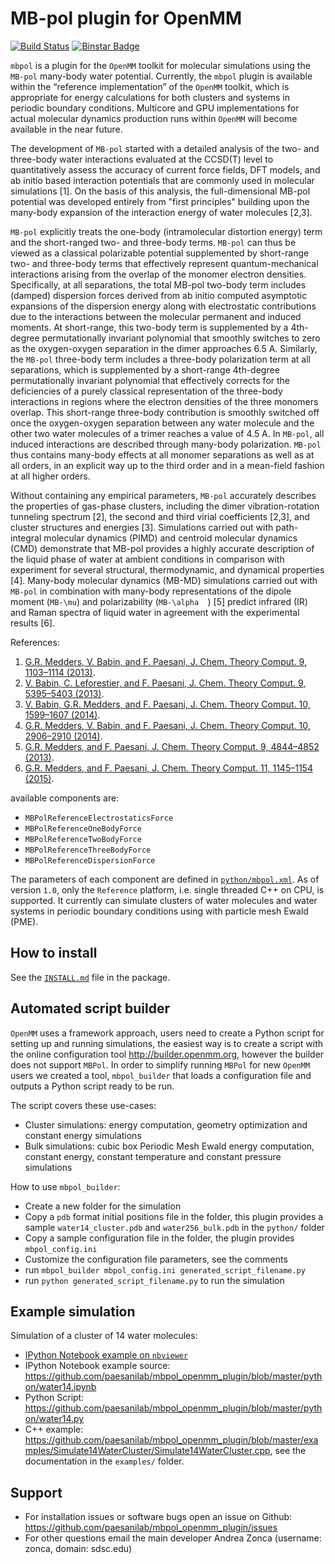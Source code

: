 MB-pol plugin for OpenMM
=======================

[![Build Status](https://travis-ci.org/paesanilab/mbpol_openmm_plugin.svg?branch=master)](https://travis-ci.org/paesanilab/mbpol_openmm_plugin)
[![Binstar Badge](https://binstar.org/paesanilab/mbpol/badges/version.svg)](https://binstar.org/paesanilab/mbpol)

`mbpol` is a plugin for the `OpenMM` toolkit for molecular simulations using the `MB-pol` many-body water potential. Currently, the `mbpol` plugin is available within the “reference implementation” of the `OpenMM` toolkit, which is appropriate for energy calculations for both clusters and systems in periodic boundary conditions. Multicore and GPU implementations for actual molecular dynamics production runs within `OpenMM` will become available in the near future.

The development of `MB-pol` started with a detailed analysis of the two- and three-body water interactions evaluated at the CCSD(T) level to quantitatively assess the accuracy of current force fields, DFT models, and ab initio based interaction potentials that are commonly used in molecular simulations [1]. On the basis of this analysis, the full-dimensional MB-pol  potential was developed entirely from "first principles" building upon the many-body expansion of the interaction energy of water molecules [2,3]. 

`MB-pol` explicitly treats the one-body (intramolecular distortion energy) term and the short-ranged two- and three-body terms. `MB-pol` can thus be viewed as a classical polarizable potential supplemented by short-range two- and three-body terms that effectively represent quantum-mechanical interactions arising from the overlap of the monomer electron densities. Specifically, at all separations, the total MB-pol two-body term includes (damped) dispersion forces derived from ab initio computed asymptotic expansions of the dispersion energy along with electrostatic contributions due to the interactions between the molecular permanent and induced moments. At short-range, this two-body term is supplemented by a 4th-degree permutationally invariant polynomial that smoothly switches to zero as the oxygen-oxygen separation in the dimer approaches 6.5 A. Similarly, the `MB-pol` three-body term includes a three-body polarization term at all separations, which is supplemented by a short-range 4th-degree permutationally invariant polynomial that effectively corrects for the deficiencies of a purely classical representation of the three-body interactions in regions where the electron densities of the three monomers overlap. This short-range three-body contribution is smoothly switched off once the oxygen-oxygen separation between any water molecule and the other two water molecules of a trimer reaches a value of 4.5 A. In `MB-pol`, all induced interactions are described through many-body polarization. `MB-pol` thus contains many-body effects at all monomer separations as well as at all orders, in an explicit way up to the third order and in a mean-field fashion at all higher orders. 

Without containing any empirical parameters, `MB-pol` accurately describes the properties of gas-phase clusters, including the dimer vibration-rotation tunneling spectrum  [2], the second and third virial coefficients [2,3], and cluster structures and energies [3]. Simulations carried out with path-integral molecular dynamics (PIMD) and centroid molecular dynamics (CMD) demonstrate that MB-pol provides a highly accurate description of the liquid phase of water at ambient conditions in comparison with experiment for several structural, thermodynamic, and dynamical properties [4]. Many-body molecular dynamics (MB-MD) simulations carried out with `MB-pol` in combination with many-body representations of the dipole moment (`MB-\mu`) and polarizability (`MB-\alpha  `) [5] predict infrared (IR) and Raman spectra of liquid water in agreement with the experimental results [6].


References:

1. [G.R. Medders, V. Babin, and F. Paesani, J. Chem. Theory Comput. 9, 1103–1114 (2013)](http://pubs.acs.org/doi/abs/10.1021/ct300913g).
2. [V. Babin, C. Leforestier, and F. Paesani, J. Chem. Theory Comput. 9, 5395–5403 (2013)](http://pubs.acs.org/doi/abs/10.1021/ct400863t).
3. [V. Babin, G.R. Medders, and F. Paesani, J. Chem. Theory Comput. 10, 1599–1607 (2014)](http://pubs.acs.org/doi/abs/10.1021/ct500079y).
4. [G.R. Medders, V. Babin, and F. Paesani, J. Chem. Theory Comput. 10, 2906–2910 (2014)](http://pubs.acs.org/doi/abs/10.1021/ct5004115).
5. [G.R. Medders, and F. Paesani, J. Chem. Theory Comput. 9, 4844–4852 (2013)](http://pubs.acs.org/doi/abs/10.1021/ct400696d).
6. [G.R. Medders, and F. Paesani, J. Chem. Theory Comput. 11, 1145–1154 (2015)](http://pubs.acs.org/doi/abs/10.1021/ct501131j).


available components are:

* `MBPolReferenceElectrostaticsForce`
* `MBPolReferenceOneBodyForce`
* `MBPolReferenceTwoBodyForce`
* `MBPolReferenceThreeBodyForce`
* `MBPolReferenceDispersionForce`

The parameters of each component are defined in [`python/mbpol.xml`](https://github.com/paesanilab/mbpol_openmm_plugin/blob/master/python/mbpol.xml).
As of version `1.0`, only the `Reference` platform, i.e. single threaded C++ on CPU, is supported. It currently can simulate clusters of water molecules and water systems in periodic boundary conditions using with particle mesh Ewald (PME).

## How to install

See the [`INSTALL.md`](https://github.com/paesanilab/mbpol_openmm_plugin/blob/master/INSTALL.md) file in the package.

## Automated script builder

`OpenMM` uses a framework approach, users need to create a Python script for setting up and running simulations, the easiest way is to create a script with the online configuration tool <http://builder.openmm.org>, however the builder does not support `MBPol`.
In order to simplify running `MBPol` for new `OpenMM` users we created a tool, `mbpol_builder` that loads a configuration file and outputs a Python script ready to be run.

The script covers these use-cases:

* Cluster simulations: energy computation, geometry optimization and constant energy simulations
* Bulk simulations: cubic box Periodic Mesh Ewald energy computation, constant energy, constant temperature and constant pressure simulations

How to use `mbpol_builder`:

* Create a new folder for the simulation
* Copy a `pdb` format initial positions file in the folder, this plugin provides a sample `water14_cluster.pdb` and `water256_bulk.pdb` in the `python/` folder
* Copy a sample configuration file in the folder, the plugin provides `mbpol_config.ini`
* Customize the configuration file parameters, see the comments
* run `mbpol_builder mbpol_config.ini generated_script_filename.py`
* run `python generated_script_filename.py` to run the simulation

## Example simulation

Simulation of a cluster of 14 water molecules:

* [IPython Notebook example on `nbviewer`](http://nbviewer.ipython.org/gist/zonca/54c7040c1cf3f583930f)
* IPython Notebook example source: <https://github.com/paesanilab/mbpol_openmm_plugin/blob/master/python/water14.ipynb>
* Python Script: <https://github.com/paesanilab/mbpol_openmm_plugin/blob/master/python/water14.py>
* C++ example:
  <https://github.com/paesanilab/mbpol_openmm_plugin/blob/master/examples/Simulate14WaterCluster/Simulate14WaterCluster.cpp>, see the documentation in the `examples/` folder.

## Support

* For installation issues or software bugs open an issue on Github: <https://github.com/paesanilab/mbpol_openmm_plugin/issues>
* For other questions email the main developer Andrea Zonca (username: zonca, domain: sdsc.edu)
